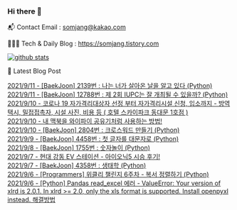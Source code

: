 ### Hi there 👋

📬  Contact Email : somjang@kakao.com

👨🏻‍💻  Tech & Daily Blog : https://somjang.tistory.com

[![github stats](https://github-readme-stats.vercel.app/api?username=SOMJANG&show_icons=true&hide_border=False)](https://somjang.tistory.com)

🤩 Latest Blog Post

[2021/9/11 - [BaekJoon] 2139번 : 나는 너가 살아온 날을 알고 있다 (Python)](https://somjang.tistory.com/entry/BaekJoon-2139%EB%B2%88-%EB%82%98%EB%8A%94-%EB%84%88%EA%B0%80-%EC%82%B4%EC%95%84%EC%98%A8-%EB%82%A0%EC%9D%84-%EC%95%8C%EA%B3%A0-%EC%9E%88%EB%8B%A4-Python) <br>
[2021/9/11 - [BaekJoon] 12788번 : 제 2회 IUPC는 잘 개최될 수 있을까? (Python)](https://somjang.tistory.com/entry/BaekJoon-12788%EB%B2%88-%EC%A0%9C-2%ED%9A%8C-IUPC%EB%8A%94-%EC%9E%98-%EA%B0%9C%EC%B5%9C%EB%90%A0-%EC%88%98-%EC%9E%88%EC%9D%84%EA%B9%8C-Python) <br>
[2021/9/10 - 코로나 19 자가격리대상자 선정 부터 자가격리시설 신청, 입소까지 - 방역택시, 밀접접촉자, 시설 사진, 비용 등 ( 호텔 스카이파크 동대문 1호점 )](https://somjang.tistory.com/entry/%EC%BD%94%EB%A1%9C%EB%82%98-19-%EC%9E%90%EA%B0%80%EA%B2%A9%EB%A6%AC%EB%8C%80%EC%83%81%EC%9E%90-%EC%84%A0%EC%A0%95-%EB%B6%80%ED%84%B0-%EC%9E%90%EA%B0%80%EA%B2%A9%EB%A6%AC-%EC%8B%9C%EC%84%A4-%EC%9E%85%EC%86%8C%EA%B9%8C%EC%A7%80-%ED%98%B8%ED%85%94-%EC%8A%A4%EC%B9%B4%EC%9D%B4%ED%8C%8C%ED%81%AC-%EB%8F%99%EB%8C%80%EB%AC%B8-1%ED%98%B8%EC%A0%90) <br>
[2021/9/10 - 내 맥북을 와이파이 공유기처럼 사용하는 방법!](https://somjang.tistory.com/entry/%EB%82%B4-%EB%A7%A5%EB%B6%81%EC%9D%84-%EC%99%80%EC%9D%B4%ED%8C%8C%EC%9D%B4-%EA%B3%B5%EC%9C%A0%EA%B8%B0%EC%B2%98%EB%9F%BC-%EC%82%AC%EC%9A%A9%ED%95%98%EB%8A%94-%EB%B0%A9%EB%B2%95) <br>
[2021/9/10 - [BaekJoon] 2804번 : 크로스워드 만들기 (Python)](https://somjang.tistory.com/entry/BaekJoon-2804%EB%B2%88-%ED%81%AC%EB%A1%9C%EC%8A%A4%EC%9B%8C%EB%93%9C-%EB%A7%8C%EB%93%A4%EA%B8%B0-Python) <br>
[2021/9/9 - [BaekJoon] 4458번 : 첫 글자를 대문자로 (Python)](https://somjang.tistory.com/entry/BaekJoon-4458%EB%B2%88-%EC%B2%AB-%EA%B8%80%EC%9E%90%EB%A5%BC-%EB%8C%80%EB%AC%B8%EC%9E%90%EB%A1%9C-Python) <br>
[2021/9/8 - [BaekJoon] 1755번 : 숫자놀이 (Python)](https://somjang.tistory.com/entry/BaekJoon-1755%EB%B2%88-%EC%88%AB%EC%9E%90%EB%86%80%EC%9D%B4-Python) <br>
[2021/9/7 - 현대 강동 EV 스테이션 - 아이오닉5 시승 후기!](https://somjang.tistory.com/entry/%ED%98%84%EB%8C%80-%EA%B0%95%EB%8F%99-EV-%EC%8A%A4%ED%85%8C%EC%9D%B4%EC%85%98-%EC%95%84%EC%9D%B4%EC%98%A4%EB%8B%895-%EC%8B%9C%EC%8A%B9-%ED%9B%84%EA%B8%B0-%EC%8B%9C%EC%8A%B9-%EC%8B%A0%EC%B2%AD-%EB%B0%A9%EB%B2%95) <br>
[2021/9/7 - [BaekJoon] 4358번 : 생태학 (Python)](https://somjang.tistory.com/entry/BaekJoon-4358%EB%B2%88-%EC%83%9D%ED%83%9C%ED%95%99-Python) <br>
[2021/9/6 - [Programmers] 위클리 챌린지 6주차 - 복서 정렬하기 (Python)](https://somjang.tistory.com/entry/Programmers-%EC%9C%84%ED%81%B4%EB%A6%AC-%EC%B1%8C%EB%A6%B0%EC%A7%80-6%EC%A3%BC%EC%B0%A8-%EB%B3%B5%EC%84%9C-%EC%A0%95%EB%A0%AC%ED%95%98%EA%B8%B0-Python) <br>
[2021/9/6 - [Python] Pandas read_excel 에러 - ValueError: Your version of xlrd is 2.0.1. In xlrd >= 2.0, only the xls format is supported. Install openpyxl instead. 해결방법](https://somjang.tistory.com/entry/Python-Pandas-readexcel-%EC%97%90%EB%9F%AC-ValueError-Your-version-of-xlrd-is-201-In-xlrd-20-only-the-xls-format-is-supported-Install-openpyxl-instead-%ED%95%B4%EA%B2%B0%EB%B0%A9%EB%B2%95) <br>
